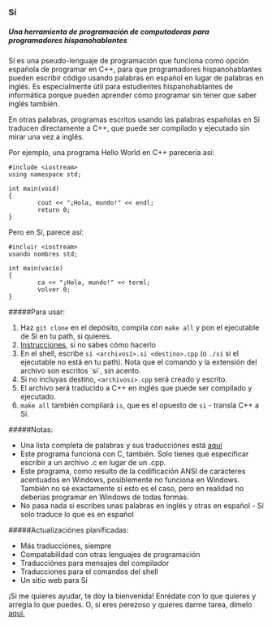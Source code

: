 ### Sí
##### Una herramienta de programación de computadoras para programadores hispanohablantes

Sí es una pseudo-lenguaje de programación que funciona como opción española de
programar en C++, para que programadores hispanohablantes pueden escribir código
usando palabras en español en lugar de palabras en inglés. Es especialmente útil
para estudientes hispanohablantes de informática porque pueden aprender cómo programar
sin tener que saber inglés también.

En otras palabras, programas escritos usando las palabras españolas en Sí traducen
directamente a C++, que puede ser compilado y ejecutado sin mirar una vez a inglés.

Por ejemplo, una programa Hello World en C++ parecería así:
```
#include <iostream>
using namespace std;

int main(void)
{
        cout << "¡Hola, mundo!" << endl;
        return 0;
}
```
Pero en Sí, parece así:
```
#incluir <iostream>
usando nombres std;

int main(vacío)
{
        ca << "¡Hola, mundo!" << terml;
        volver 0;
}
```

#####Para usar:

1. Haz `git clone` en el depósito, compila con `make all` y pon el ejecutable de Sí en tu path, si quieres.
  1. [Instrucciones](http://unix.stackexchange.com/questions/162134/how-to-execute-a-bash-script-without-typing), si no sabes cómo hacerlo
3. En el shell, escribe `si <archivosí>.si <destino>.cpp` (o `./sí` si el ejecutable
no está en tu path). Nota que el comando y la extensión del archivo son escritos ´si´, sin
acento.
  1. Si no incluyas destino, `<archivosí>.cpp` será creado y escrito.
4. El archivo será traducido a C++ en inglés que puede ser compilado y ejecutado.
5. `make all` también compilará `is`, que es el opuesto de `si` - transla C++ a Sí.

#####Notas:

* Una lista completa de palabras y sus traducciónes está [aquí](https://docs.google.com/document/d/1c7vxJ4XN6ZArNbPVxBXsT-MwcSWAqconURG9hyf_63w/edit?usp=sharing)
* Este programa funciona con C, también. Solo tienes que especificar escribir a un archivo .c en lugar de un .cpp.
* Este programa, como resulto de la codificación ANSI de carácteres acentuados en Windows, posiblemente no funciona en Windows. También no sé exactamente si esto es el caso, pero en realidad no deberías programar en Windows de todas formas.
* No pasa nada si escribes unas palabras en inglés y otras en español - Sí solo traduce lo que es en español

#####Actualizaciónes planificadas:

* Más traducciónes, siempre
* Compatabilidad con otras lenguajes de programación
* Traducciónes para mensajes del compilador
* Traducciones para el comandos del shell
* Un sitio web para Sí

¡Si me quieres ayudar, te doy la bienvenida! Enrédate con lo que quieres y arregla lo que puedes.
O, si eres perezoso y quieres darme tarea, dímelo [aquí.](http://goo.gl/forms/KPEAhqB33H3q5IcF2)
